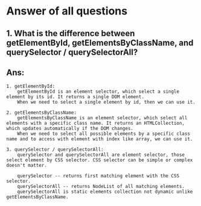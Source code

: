 # Answer of all questions

## 1. What is the difference between getElementById, getElementsByClassName, and querySelector / querySelectorAll?

## Ans:
    1. getElementById:
        getElementById is an element selector, which select a single element by its id. It returns a single DOM element.
        When we need to select a single element by id, then we can use it.

    2. getElementsByClassName:
        getElementsByClassName is an element selector, which select all elements with a specific class name. It returns an HTMLCollection, which updates automatically if the DOM changes.
        When we need to select all possible elements by a specific class name and to access with element with index like array, we can use it.

    3. querySelector / querySelectorAll:
        querySelector and querySelectorAll are element selector, those select element by CSS selector. CSS selector can be simple or complex doesn't matter.

        querySelector -- returns first matching element with the CSS selector.
        querySelectorAll -- returns NodeList of all matching elements.
        querySelectorAll is static elements collection not dynamic unlike getElementsByClassName.
    
    

